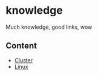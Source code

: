 # knowledge

Much knowledge, good links, wow

## Content

- [Cluster](cluster.md)
- [Linux](linux.md)
